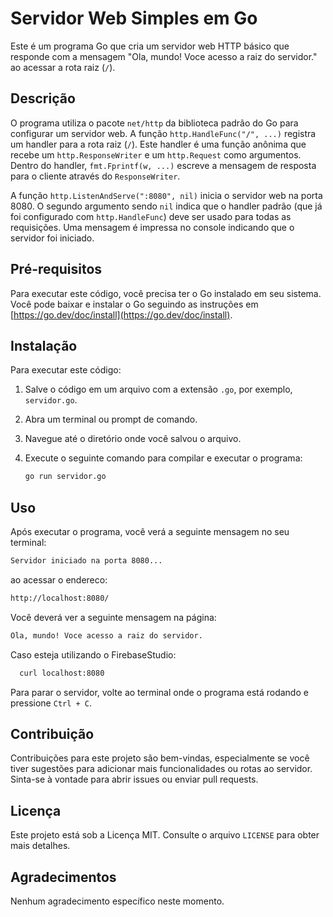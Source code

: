 # Servidor Web Simples em Go

Este é um programa Go que cria um servidor web HTTP básico que responde com a mensagem "Ola, mundo! Voce acesso a raiz do servidor." ao acessar a rota raiz (`/`).

## Descrição

O programa utiliza o pacote `net/http` da biblioteca padrão do Go para configurar um servidor web. A função `http.HandleFunc("/", ...)` registra um handler para a rota raiz (`/`). Este handler é uma função anônima que recebe um `http.ResponseWriter` e um `http.Request` como argumentos. Dentro do handler, `fmt.Fprintf(w, ...)` escreve a mensagem de resposta para o cliente através do `ResponseWriter`.

A função `http.ListenAndServe(":8080", nil)` inicia o servidor web na porta 8080. O segundo argumento sendo `nil` indica que o handler padrão (que já foi configurado com `http.HandleFunc`) deve ser usado para todas as requisições. Uma mensagem é impressa no console indicando que o servidor foi iniciado.

## Pré-requisitos

Para executar este código, você precisa ter o Go instalado em seu sistema. Você pode baixar e instalar o Go seguindo as instruções em [https://go.dev/doc/install](https://go.dev/doc/install).

## Instalação

Para executar este código:

1.  Salve o código em um arquivo com a extensão `.go`, por exemplo, `servidor.go`.
2.  Abra um terminal ou prompt de comando.
3.  Navegue até o diretório onde você salvou o arquivo.
4.  Execute o seguinte comando para compilar e executar o programa:

    ```bash
    go run servidor.go
    ```

## Uso

Após executar o programa, você verá a seguinte mensagem no seu terminal:

```bash
Servidor iniciado na porta 8080...
```
ao acessar o endereco:

```bash
http://localhost:8080/
```

Você deverá ver a seguinte mensagem na página:

```bash
Ola, mundo! Voce acesso a raiz do servidor.
```

Caso esteja utilizando o FirebaseStudio:

```bash
  curl localhost:8080
```

Para parar o servidor, volte ao terminal onde o programa está rodando e pressione `Ctrl + C`.

## Contribuição

Contribuições para este projeto são bem-vindas, especialmente se você tiver sugestões para adicionar mais funcionalidades ou rotas ao servidor. Sinta-se à vontade para abrir issues ou enviar pull requests.

## Licença

Este projeto está sob a Licença MIT. Consulte o arquivo `LICENSE` para obter mais detalhes.

## Agradecimentos

Nenhum agradecimento específico neste momento.